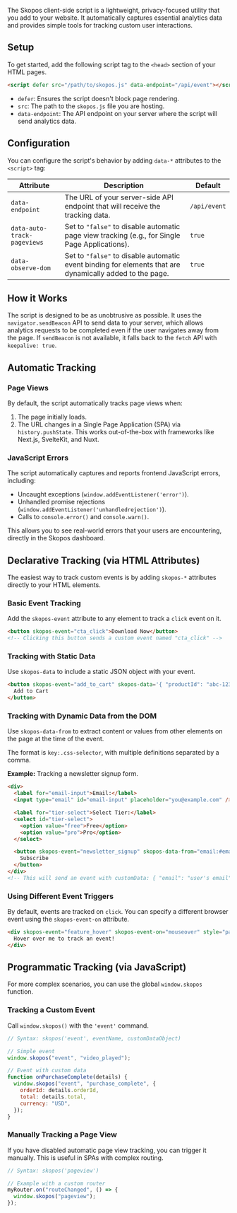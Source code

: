 The Skopos client-side script is a lightweight, privacy-focused utility that you add to your website. It automatically captures essential analytics data and provides simple tools for tracking custom user interactions.

## Setup

To get started, add the following script tag to the `<head>` section of your HTML pages.

```html
<script defer src="/path/to/skopos.js" data-endpoint="/api/event"></script>
```

-   `defer`: Ensures the script doesn't block page rendering.
-   `src`: The path to the `skopos.js` file you are hosting.
-   `data-endpoint`: The API endpoint on your server where the script will send analytics data.

## Configuration

You can configure the script's behavior by adding `data-*` attributes to the `<script>` tag:

| Attribute                 | Description                                                                                               | Default      |
| ------------------------- | --------------------------------------------------------------------------------------------------------- | ------------ |
| `data-endpoint`           | The URL of your server-side API endpoint that will receive the tracking data.                             | `/api/event` |
| `data-auto-track-pageviews` | Set to `"false"` to disable automatic page view tracking (e.g., for Single Page Applications).            | `true`       |
| `data-observe-dom`        | Set to `"false"` to disable automatic event binding for elements that are dynamically added to the page.    | `true`       |

## How it Works

The script is designed to be as unobtrusive as possible. It uses the `navigator.sendBeacon` API to send data to your server, which allows analytics requests to be completed even if the user navigates away from the page. If `sendBeacon` is not available, it falls back to the `fetch` API with `keepalive: true`.

## Automatic Tracking

### Page Views

By default, the script automatically tracks page views when:
1.  The page initially loads.
2.  The URL changes in a Single Page Application (SPA) via `history.pushState`. This works out-of-the-box with frameworks like Next.js, SvelteKit, and Nuxt.

### JavaScript Errors

The script automatically captures and reports frontend JavaScript errors, including:
-   Uncaught exceptions (`window.addEventListener('error')`).
-   Unhandled promise rejections (`window.addEventListener('unhandledrejection')`).
-   Calls to `console.error()` and `console.warn()`.

This allows you to see real-world errors that your users are encountering, directly in the Skopos dashboard.

## Declarative Tracking (via HTML Attributes)

The easiest way to track custom events is by adding `skopos-*` attributes directly to your HTML elements.

### Basic Event Tracking

Add the `skopos-event` attribute to any element to track a `click` event on it.

```html
<button skopos-event="cta_click">Download Now</button>
<!-- Clicking this button sends a custom event named "cta_click" -->
```

### Tracking with Static Data

Use `skopos-data` to include a static JSON object with your event.

```html
<button skopos-event="add_to_cart" skopos-data='{ "productId": "abc-123", "price": 19.99 }'>
  Add to Cart
</button>
```

### Tracking with Dynamic Data from the DOM

Use `skopos-data-from` to extract content or values from other elements on the page at the time of the event.

The format is `key:.css-selector`, with multiple definitions separated by a comma.

**Example:** Tracking a newsletter signup form.

```html
<div>
  <label for="email-input">Email:</label>
  <input type="email" id="email-input" placeholder="you@example.com" />

  <label for="tier-select">Select Tier:</label>
  <select id="tier-select">
    <option value="free">Free</option>
    <option value="pro">Pro</option>
  </select>

  <button skopos-event="newsletter_signup" skopos-data-from="email:#email-input, tier:#tier-select">
    Subscribe
  </button>
</div>
<!-- This will send an event with customData: { "email": "user's email", "tier": "selected_tier" } -->
```

### Using Different Event Triggers

By default, events are tracked on `click`. You can specify a different browser event using the `skopos-event-on` attribute.

```html
<div skopos-event="feature_hover" skopos-event-on="mouseover" style="padding: 2rem; border: 1px solid #ccc;">
  Hover over me to track an event!
</div>
```

## Programmatic Tracking (via JavaScript)

For more complex scenarios, you can use the global `window.skopos` function.

### Tracking a Custom Event

Call `window.skopos()` with the `'event'` command.

```javascript
// Syntax: skopos('event', eventName, customDataObject)

// Simple event
window.skopos("event", "video_played");

// Event with custom data
function onPurchaseComplete(details) {
  window.skopos("event", "purchase_complete", {
    orderId: details.orderId,
    total: details.total,
    currency: "USD",
  });
}
```

### Manually Tracking a Page View

If you have disabled automatic page view tracking, you can trigger it manually. This is useful in SPAs with complex routing.

```javascript
// Syntax: skopos('pageview')

// Example with a custom router
myRouter.on("routeChanged", () => {
  window.skopos("pageview");
});
```